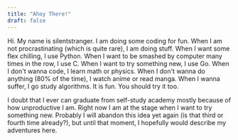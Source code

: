 ```yaml
---
title: "Ahoy There!"
draft: false
---
```


Hi. My name is silentstranger. I am doing some coding for fun. When I am not procrastinating (which is quite rare), I am doing stuff. When I want some flex chilling, I use Python. When I want to be smashed by computer many times in the row, I use C. When I want to try something new, I use Go. When I don't wanna code, I learn math or physics. When I don't wanna do anything (80% of the time), I watch anime or read manga. When I wanna suffer, I go study algorithms. It is fun. You should try it too. 

I doubt that I ever can graduate from self-study academy mostly because of how unproductive I am. Right now I am at the stage when I want to try something new. Probably I will abandon this idea yet again (is that third or fourth time already?), but until that moment, I hopefully would describe my adventures here.
